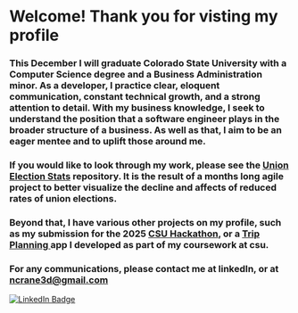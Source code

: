 # Welcome! Thank you for visting my profile
### This December I will graduate Colorado State University with a Computer Science degree and a Business Administration minor. As a developer, I practice clear, eloquent communication, constant technical growth, and a strong attention to detail. With my business knowledge, I seek to understand the position that a software engineer plays in the broader structure of a business. As well as that, I aim to be an eager mentee and to uplift those around me. 
### If you would like to look through my work, please see the [Union Election Stats](https:/github.com/ncrane3d/UnionElectionStats) repository. It is the result of a months long agile project to better visualize the decline and affects of reduced rates of union elections.
### Beyond that, I have various other projects on my profile, such as my submission for the 2025 [CSU Hackathon](https://github.com/USDA-OCIO-EDMC/CSU-Hackathon2025/tree/Team8), or a <a href="https://cs314.cooperhlarson.com"> Trip Planning </a> app I developed as part of my coursework at csu. 
### For any communications, please contact me at linkedIn, or at ncrane3d@gmail.com

<div id="badges">
  <a href="https://www.linkedin.com/in/nathan-crane-623245290/">
    <img src="https://img.shields.io/badge/LinkedIn-blue?style=for-the-badge&logo=linkedin&logoColor=white" alt="LinkedIn Badge"/>
  </a>
</div>



